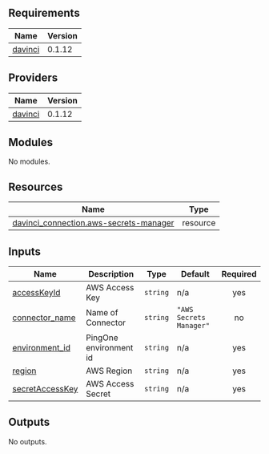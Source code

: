 <!-- BEGIN_TF_DOCS -->
## Requirements

| Name | Version |
|------|---------|
| <a name="requirement_davinci"></a> [davinci](#requirement\_davinci) | 0.1.12 |

## Providers

| Name | Version |
|------|---------|
| <a name="provider_davinci"></a> [davinci](#provider\_davinci) | 0.1.12 |

## Modules

No modules.

## Resources

| Name | Type |
|------|------|
| [davinci_connection.aws-secrets-manager](https://registry.terraform.io/providers/pingidentity/davinci/0.1.12/docs/resources/connection) | resource |

## Inputs

| Name | Description | Type | Default | Required |
|------|-------------|------|---------|:--------:|
| <a name="input_accessKeyId"></a> [accessKeyId](#input\_accessKeyId) | AWS Access Key | `string` | n/a | yes |
| <a name="input_connector_name"></a> [connector\_name](#input\_connector\_name) | Name of Connector | `string` | `"AWS Secrets Manager"` | no |
| <a name="input_environment_id"></a> [environment\_id](#input\_environment\_id) | PingOne environment id | `string` | n/a | yes |
| <a name="input_region"></a> [region](#input\_region) | AWS Region | `string` | n/a | yes |
| <a name="input_secretAccessKey"></a> [secretAccessKey](#input\_secretAccessKey) | AWS Access Secret | `string` | n/a | yes |

## Outputs

No outputs.
<!-- END_TF_DOCS -->
